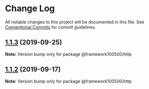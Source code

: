 # Change Log

All notable changes to this project will be documented in this file.
See [Conventional Commits](https://conventionalcommits.org) for commit guidelines.

## [1.1.3](https://github.com/framework100500/framework100500/compare/@framework100500/http@1.1.2...@framework100500/http@1.1.3) (2019-09-25)

**Note:** Version bump only for package @framework100500/http





## [1.1.2](https://github.com/framework100500/framework100500/compare/@framework100500/http@1.1.1...@framework100500/http@1.1.2) (2019-09-17)

**Note:** Version bump only for package @framework100500/http
